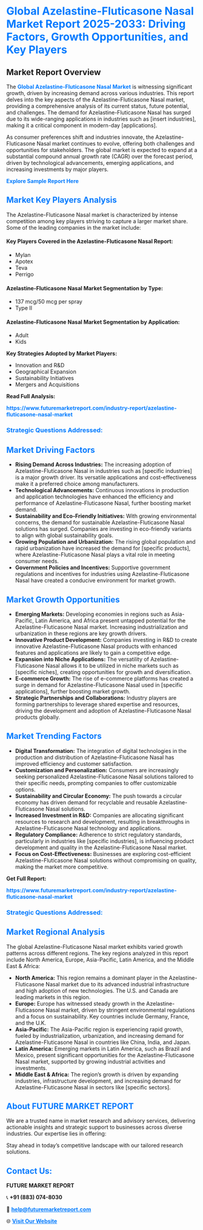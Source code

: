 <h1 style="color: #007BFF;">Global Azelastine-Fluticasone Nasal Market Report 2025-2033: Driving Factors, Growth Opportunities, and Key Players</h1>

<section id="overview">
<h2>Market Report Overview</h2>
<p>The <a href="https://www.futuremarketreport.com/industry-report/azelastine-fluticasone-nasal-market" style="color: #007BFF; text-decoration: none;"><strong>Global Azelastine-Fluticasone Nasal Market</strong></a> is witnessing significant growth, driven by increasing demand across various industries. This report delves into the key aspects of the Azelastine-Fluticasone Nasal market, providing a comprehensive analysis of its current status, future potential, and challenges. The demand for Azelastine-Fluticasone Nasal has surged due to its wide-ranging applications in industries such as [insert industries], making it a critical component in modern-day [applications].</p>
<p>As consumer preferences shift and industries innovate, the Azelastine-Fluticasone Nasal market continues to evolve, offering both challenges and opportunities for stakeholders. The global market is expected to expand at a substantial compound annual growth rate (CAGR) over the forecast period, driven by technological advancements, emerging applications, and increasing investments by major players.</p>
</section>

<section id="overview">
<p><a href="https://www.futuremarketreport.com/request-sample/reportId=92543" style="color: #007BFF; text-decoration: none;"><strong>Explore Sample Report Here</strong></a></p>
</section>

<section id="key-players">
<h2 style="color: #007BFF;">Market Key Players Analysis</h2>
<p>The Azelastine-Fluticasone Nasal market is characterized by intense competition among key players striving to capture a larger market share. Some of the leading companies in the market include:</p>
<h4>Key Players Covered in the Azelastine-Fluticasone Nasal Report:</h4>
<ul><li>Mylan</li><li>Apotex</li><li>Teva</li><li>Perrigo</li></ul>
<h4>Azelastine-Fluticasone Nasal Market Segmentation by Type:</h4>
<ul><li>137 mcg/50 mcg per spray</li><li>Type II</li></ul>

<h4>Azelastine-Fluticasone Nasal Market Segmentation by Application:</h4>
<ul><li>Adult</li><li>Kids</li></ul>
<p><strong>Key Strategies Adopted by Market Players:</strong></p>
<ul>
<li>Innovation and R&D</li>
<li>Geographical Expansion</li>
<li>Sustainability Initiatives</li>
<li>Mergers and Acquisitions</li>
</ul>
</section>

<section>
<p><strong>Read Full Analysis: </strong></p><a href="https://www.futuremarketreport.com/industry-report/azelastine-fluticasone-nasal-market" style="color: #007BFF; text-decoration: none;"><strong>https://www.futuremarketreport.com/industry-report/azelastine-fluticasone-nasal-market</strong></a>
<h3 style="color: #007BFF;">Strategic Questions Addressed:</h3>
</section>

<section id="driving-factors">
<h2 style="color: #007BFF;">Market Driving Factors</h2>
<ul>
<li><strong>Rising Demand Across Industries:</strong> The increasing adoption of Azelastine-Fluticasone Nasal in industries such as [specific industries] is a major growth driver. Its versatile applications and cost-effectiveness make it a preferred choice among manufacturers.</li>
<li><strong>Technological Advancements:</strong> Continuous innovations in production and application technologies have enhanced the efficiency and performance of Azelastine-Fluticasone Nasal, further boosting market demand.</li>
<li><strong>Sustainability and Eco-Friendly Initiatives:</strong> With growing environmental concerns, the demand for sustainable Azelastine-Fluticasone Nasal solutions has surged. Companies are investing in eco-friendly variants to align with global sustainability goals.</li>
<li><strong>Growing Population and Urbanization:</strong> The rising global population and rapid urbanization have increased the demand for [specific products], where Azelastine-Fluticasone Nasal plays a vital role in meeting consumer needs.</li>
<li><strong>Government Policies and Incentives:</strong> Supportive government regulations and incentives for industries using Azelastine-Fluticasone Nasal have created a conducive environment for market growth.</li>
</ul>
</section>

<section id="growth-opportunities">
<h2 style="color: #007BFF;">Market Growth Opportunities</h2>
<ul>
<li><strong>Emerging Markets:</strong> Developing economies in regions such as Asia-Pacific, Latin America, and Africa present untapped potential for the Azelastine-Fluticasone Nasal market. Increasing industrialization and urbanization in these regions are key growth drivers.</li>
<li><strong>Innovative Product Development:</strong> Companies investing in R&D to create innovative Azelastine-Fluticasone Nasal products with enhanced features and applications are likely to gain a competitive edge.</li>
<li><strong>Expansion into Niche Applications:</strong> The versatility of Azelastine-Fluticasone Nasal allows it to be utilized in niche markets such as [specific niches], creating opportunities for growth and diversification.</li>
<li><strong>E-commerce Growth:</strong> The rise of e-commerce platforms has created a surge in demand for Azelastine-Fluticasone Nasal used in [specific applications], further boosting market growth.</li>
<li><strong>Strategic Partnerships and Collaborations:</strong> Industry players are forming partnerships to leverage shared expertise and resources, driving the development and adoption of Azelastine-Fluticasone Nasal products globally.</li>
</ul>
</section>

<section id="trending-factors">
<h2 style="color: #007BFF;">Market Trending Factors</h2>
<ul>
<li><strong>Digital Transformation:</strong> The integration of digital technologies in the production and distribution of Azelastine-Fluticasone Nasal has improved efficiency and customer satisfaction.</li>
<li><strong>Customization and Personalization:</strong> Consumers are increasingly seeking personalized Azelastine-Fluticasone Nasal solutions tailored to their specific needs, prompting companies to offer customizable options.</li>
<li><strong>Sustainability and Circular Economy:</strong> The push towards a circular economy has driven demand for recyclable and reusable Azelastine-Fluticasone Nasal solutions.</li>
<li><strong>Increased Investment in R&D:</strong> Companies are allocating significant resources to research and development, resulting in breakthroughs in Azelastine-Fluticasone Nasal technology and applications.</li>
<li><strong>Regulatory Compliance:</strong> Adherence to strict regulatory standards, particularly in industries like [specific industries], is influencing product development and quality in the Azelastine-Fluticasone Nasal market.</li>
<li><strong>Focus on Cost-Effectiveness:</strong> Businesses are exploring cost-efficient Azelastine-Fluticasone Nasal solutions without compromising on quality, making the market more competitive.</li>
</ul>
</section>

<section>
<p><strong>Get Full Report: </strong></p><a href="https://www.futuremarketreport.com/industry-report/azelastine-fluticasone-nasal-market" style="color: #007BFF; text-decoration: none;"><strong>https://www.futuremarketreport.com/industry-report/azelastine-fluticasone-nasal-market</strong></a>
<h3 style="color: #007BFF;">Strategic Questions Addressed:</h3>
</section>


<section id="regional-analysis">
<h2 style="color: #007BFF;">Market Regional Analysis</h2>
<p>The global Azelastine-Fluticasone Nasal market exhibits varied growth patterns across different regions. The key regions analyzed in this report include North America, Europe, Asia-Pacific, Latin America, and the Middle East & Africa:</p>
<ul>
<li><strong>North America:</strong> This region remains a dominant player in the Azelastine-Fluticasone Nasal market due to its advanced industrial infrastructure and high adoption of new technologies. The U.S. and Canada are leading markets in this region.</li>
<li><strong>Europe:</strong> Europe has witnessed steady growth in the Azelastine-Fluticasone Nasal market, driven by stringent environmental regulations and a focus on sustainability. Key countries include Germany, France, and the U.K.</li>
<li><strong>Asia-Pacific:</strong> The Asia-Pacific region is experiencing rapid growth, fueled by industrialization, urbanization, and increasing demand for Azelastine-Fluticasone Nasal in countries like China, India, and Japan.</li>
<li><strong>Latin America:</strong> Emerging markets in Latin America, such as Brazil and Mexico, present significant opportunities for the Azelastine-Fluticasone Nasal market, supported by growing industrial activities and investments.</li>
<li><strong>Middle East & Africa:</strong> The region’s growth is driven by expanding industries, infrastructure development, and increasing demand for Azelastine-Fluticasone Nasal in sectors like [specific sectors].</li>
</ul>
</section>

<footer>
<h2 style="color: #007BFF;">About FUTURE MARKET REPORT</h2>
<p>We are a trusted name in market research and advisory services, delivering actionable insights and strategic support to businesses across diverse industries. Our expertise lies in offering:</p>

<p>Stay ahead in today’s competitive landscape with our tailored research solutions.</p>

<h2 style="color: #007BFF;">Contact Us:</h2>
<p><strong>FUTURE MARKET REPORT</strong></p>
<p>📞 <strong>+91 (883) 074-8030</strong></p>
<p>📧 <strong><a href="mailto:help@futuremarketreport.com" style="color: #007BFF;">help@futuremarketreport.com</a></strong></p>
<p>🌐 <strong><a href="https://www.futuremarketreport.com/" style="color: #007BFF;">Visit Our Website</a></strong></p>
</footer>